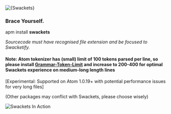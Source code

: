 ![{Swackets}](http://i.imgur.com/KP9bxf0.png)
### Brace Yourself.
apm install **swackets**

*Sourcecode must have recognised file extension and be focused to Swacketify.*

#### Note: Atom tokenizer has (small) limit of 100 tokens parsed per line, so please install [Grammar-Token-Limit](https://atom.io/packages/grammar-token-limit) and increase to 200-400 for optimal Swackets experience on medium-long length lines

[Experimental: Supported on Atom 1.0.19+ with potential performance issues for very long files]

(Other packages may conflict with Swackets, please choose wisely)

![Swackets In Action](http://i.imgur.com/Wjkwp35.png)
